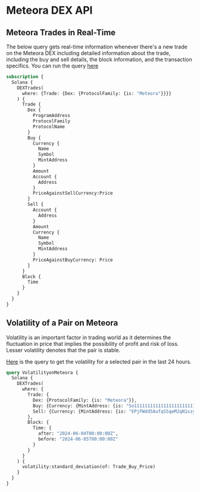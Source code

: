 # Meteora DEX API

## Meteora Trades in Real-Time

The below query gets real-time information whenever there's a new trade on the Meteora DEX including detailed information about the trade, including the buy and sell details, the block information, and the transaction specifics.
You can run the query [here](https://ide.bitquery.io/Real-time-trades-on-Meteora-DEX-on-Solana_1)

```graphql
subscription {
  Solana {
    DEXTrades(
      where: {Trade: {Dex: {ProtocolFamily: {is: "Meteora"}}}}
    ) {
      Trade {
        Dex {
          ProgramAddress
          ProtocolFamily
          ProtocolName
        }
        Buy {
          Currency {
            Name
            Symbol
            MintAddress
          }
          Amount
          Account {
            Address
          }
          PriceAgainstSellCurrency:Price
        }
        Sell {
          Account {
            Address
          }
          Amount
          Currency {
            Name
            Symbol
            MintAddress
          }
          PriceAgainstBuyCurrency: Price
        }
      }
      Block {
        Time
      }
    }
  }
}

```

## Volatility of a Pair on Meteora

Volatility is an important factor in trading world as it determines the fluctuation in price that implies the possibility of profit and risk of loss. Lesser volatility denotes that the pair is stable.  

[Here](https://ide.bitquery.io/Volatility-of-WSOL-USDC-Pair-on-Meteora-Dex-on-Solana_3) is the query to get the volatility for a selected pair in the last 24 hours.

```graphql
query VolatilityonMeteora {
  Solana {
    DEXTrades(
      where: {
        Trade: {
          Dex: {ProtocolFamily: {is: "Meteora"}},
          Buy: {Currency: {MintAddress: {is: "So11111111111111111111111111111111111111112"}}},
          Sell: {Currency: {MintAddress: {is: "EPjFWdd5AufqSSqeM2qN1xzybapC8G4wEGGkZwyTDt1v"}}}
        },
        Block: {
          Time: {
            after: "2024-06-04T00:00:00Z", 
            before: "2024-06-05T00:00:00Z"
          }
        }
      }
    ) {
      volatility:standard_deviation(of: Trade_Buy_Price)
    }
  }
}

```